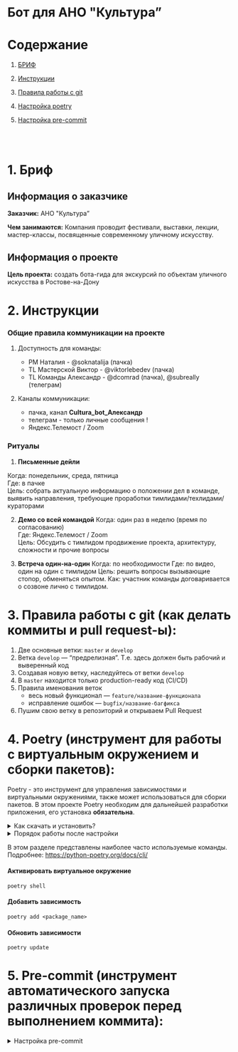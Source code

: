 # Бот для АНО "Культура”

# Содержание


1. [БРИФ](#briff)

2. [Инструкции](#instructions)

3. [Правила работы с git](#git)

4. [Настройка poetry](#poetry)

5. [Настройка pre-commit](#pre-commit)

<br><br>

# 1. Бриф <a id="briff"></a>

## **Информация о заказчике**

**Заказчик:** АНО "Культура”

**Чем занимаются:** Компания проводит фестивали, выставки, лекции, мастер-классы, посвященные современному уличному искусству.

## **Информация о проекте**

**Цель проекта:** создать бота-гида для экскурсий по объектам уличного искусства в Ростове-на-Дону


# 2. Инструкции <a id="instructions"></a>

### Общие правила коммуникации на проекте

1. Доступность для команды:

   - PM Наталия - @soknatalija (пачка)
   - TL Мастерской Виктор - @viktorlebedev (пачка) 
   - TL Команды Александр - @dcomrad (пачка), @subreally (телеграм)

2. Каналы коммуникации:
    - пачка, канал **Сultura_bot_Александр**
    - телеграм - только личные сообщения !
    - Яндекс.Телемост / Zoom
    
### Ритуалы

1. **Письменные дейли**

Когда: понедельник, среда, пятница <br>
Где: в пачке <br>
Цель: собрать актуальную информацию о положении дел в команде, выявить направления, требующие проработки тимлидами/техлидами/кураторами <br>

2. **Демо со всей командой**
Когда: один раз в неделю (время по согласованию)<br>
Где: Яндекс.Телемост / Zoom <br>
Цель: Обсудить с тимлидом продвижение проекта, архитектуру, сложности и прочие вопросы

2. **Встреча один-на-один**
Когда: по необходимости
Где: по видео, один на один с тимлидом
Цель: решить вопросы вызывающие стопор, обменяться опытом.
Как: участник команды договаривается о созвоне лично с тимлидом.


# 3. Правила работы с git (как делать коммиты и pull request-ы)<a id="git"></a>:

1. Две основные ветки: `master` и `develop`
2. Ветка `develop` — “предрелизная”. Т.е. здесь должен быть рабочий и выверенный код
3. Создавая новую ветку, наследуйтесь от ветки `develop`
4. В `master` находится только production-ready код (CI/CD)
5. Правила именования веток
   - весь новый функционал — `feature/название-функционала`
   - исправление ошибок — `bugfix/название-багфикса`
6. Пушим свою ветку в репозиторий и открываем Pull Request

# 4. Poetry (инструмент для работы с виртуальным окружением и сборки пакетов)<a id="poetry"></a>:


Poetry - это инструмент для управления зависимостями и виртуальными окружениями, также может использоваться для сборки пакетов. В этом проекте Poetry необходим для дальнейшей разработки приложения, его установка <b>обязательна</b>.<br>

<details>
 <summary>
 Как скачать и установить?
 </summary>

### Установка:

Установите poetry следуя [инструкции с официального сайта](https://python-poetry.org/docs/#installation).
<details>
 <summary>
 Команды для установки:
 </summary>
Для UNIX-систем и Bash on Windows вводим в консоль следующую команду:

> *curl -sSL https://install.python-poetry.org | python -*

Для WINDOWS PowerShell:

> *(Invoke-WebRequest -Uri https://install.python-poetry.org -UseBasicParsing).Content | python -*
</details>
<br>
После установки перезапустите оболочку и введите команду

> poetry --version

Если установка прошла успешно, вы получите ответ в формате

> Poetry (version 1.2.0)

Для дальнейшей работы введите команду:

> poetry config virtualenvs.in-project true

Выполнение данной команды необходимо для создания виртуального окружения в
папке проекта.

После предыдущей команды создадим виртуальное окружение нашего проекта с
помощью команды:

> poetry install

Результатом выполнения команды станет создание в корне проекта папки .venv.
Зависимости для создания окружения берутся из файлов poetry.lock (приоритетнее)
и pyproject.toml

Для добавления новой зависимости в окружение необходимо выполнить команду

> poetry add <package_name>

_Пример использования:_

> poetry add starlette

Также poetry позволяет разделять зависимости необходимые для разработки, от
основных.
Для добавления зависимости необходимой для разработки и тестирования необходимо
добавить флаг ***--group dev***

> poetry add <package_name> --group dev

_Пример использования:_

> poetry add pytest --group dev

</details>

<details>
 <summary>
 Порядок работы после настройки
 </summary>

<br>

Чтобы активировать виртуальное окружение, введите команду:

> poetry shell

Существует возможность запуска скриптов и команд с помощью команды без
активации окружения:

> poetry run <script_name>.py

_Примеры:_

> poetry run python script_name>.py
>
> poetry run pytest
>
> poetry run black

Порядок работы в оболочке не меняется. Пример команды для Win:

> python src\run_bot.py

Доступен стандартный метод работы с активацией окружения в терминале с помощью команд:

Для WINDOWS:

> source .venv/Scripts/activate

Для UNIX:

> source .venv/bin/activate

</details>

В этом разделе представлены наиболее часто используемые команды.
Подробнее: https://python-poetry.org/docs/cli/

#### Активировать виртуальное окружение
```shell
poetry shell
```

#### Добавить зависимость
```shell
poetry add <package_name>
```

#### Обновить зависимости
```shell
poetry update
```

# 5. Pre-commit (инструмент автоматического запуска различных проверок перед выполнением коммита)<a id="pre-commit"></a>:

<details>
 <summary>
 Настройка pre-commit
 </summary>
<br>
1. Убедиться, что pre-comit установлен:

   ```shell
   pre-commit --version
   ```
2. Настроить git hook скрипт:

   ```shell
   pre-commit install
   ```

Далее при каждом коммите у вас будет происходить автоматическая проверка
линтером, а так же будет происходить автоматическое приведение к единому стилю.
</details>